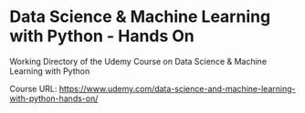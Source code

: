 # Data Science & Machine Learning with Python - Hands On
Working Directory of the Udemy Course on Data Science &amp; Machine Learning with Python

Course URL: https://www.udemy.com/data-science-and-machine-learning-with-python-hands-on/
